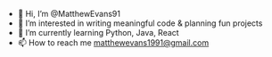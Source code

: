 - 👋 Hi, I’m @MatthewEvans91
- 👀 I’m interested in writing meaningful code & planning fun projects
- 🌱 I’m currently learning Python, Java, React
- 📫 How to reach me matthewevans1991@gmail.com

